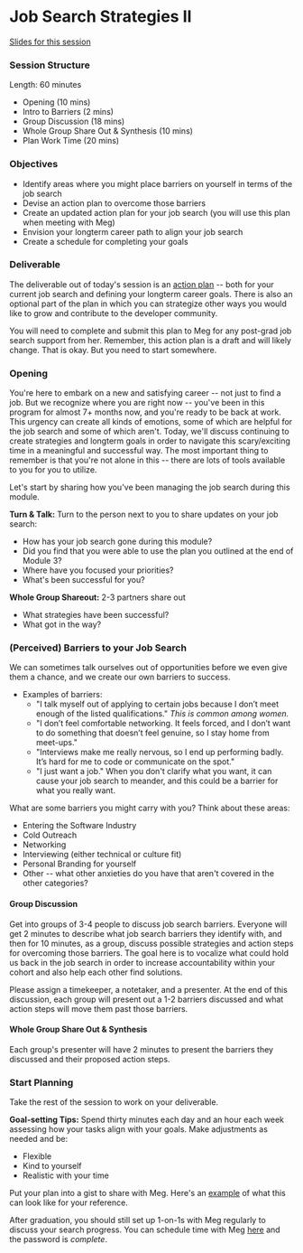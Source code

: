 # Job Search Strategies II

[Slides for this session](https://docs.google.com/presentation/d/15x2PaHDMICCjxBnKsMMlykp3xWsInDfwlyW3y9yKkwA/edit?usp=sharing)

### Session Structure

Length: 60 minutes

* Opening (10 mins)
* Intro to Barriers (2 mins)
* Group Discussion (18 mins)
* Whole Group Share Out & Synthesis (10 mins)
* Plan Work Time (20 mins)

### Objectives
* Identify areas where you might place barriers on yourself in terms of the job search
* Devise an action plan to overcome those barriers
* Create an updated action plan for your job search (you will use this plan when meeting with Meg)
* Envision your longterm career path to align your job search
* Create a schedule for completing your goals

### Deliverable
The deliverable out of today's session is an [action plan](https://github.com/turingschool/career-development-curriculum/blob/master/module_four/post_grad_plan.md) -- both for your current job search and defining your longterm career goals. There is also an optional part of the plan in which you can strategize other ways you would like to grow and contribute to the developer community. 

You will need to complete and submit this plan to Meg for any post-grad job search support from her. Remember, this action plan is a draft and will likely change. That is okay. But you need to start somewhere. 

### Opening
You're here to embark on a new and satisfying career -- not just to find a job. But we recognize where you are right now -- you've been in this program for almost 7+ months now, and you're ready to be back at work. This urgency can create all kinds of emotions, some of which are helpful for the job search and some of which aren't. Today, we'll discuss continuing to create strategies and longterm goals in order to navigate this scary/exciting time in a meaningful and successful way. The most important thing to remember is that you're not alone in this -- there are lots of tools available to you for you to utilize.

Let's start by sharing how you've been managing the job search during this module. 

**Turn & Talk:** Turn to the person next to you to share updates on your job search:

* How has your job search gone during this module? 
* Did you find that you were able to use the plan you outlined at the end of Module 3?
* Where have you focused your priorities? 
* What's been successful for you?

**Whole Group Shareout:**
2-3 partners share out

* What strategies have been successful?
* What got in the way?

### (Perceived) Barriers to your Job Search
We can sometimes talk ourselves out of opportunities before we even give them a chance, and we create our own barriers to success.

* Examples of barriers:
	* "I talk myself out of applying to certain jobs because I don’t meet enough of the listed qualifications."
*This is common among women.*
	* "I don’t feel comfortable networking. It feels forced, and I don’t want to do something that doesn’t feel genuine, so I stay home from meet-ups."
	* "Interviews make me really nervous, so I end up performing badly. It’s hard for me to code or communicate on the spot."
	* "I just want a job." When you don't clarify what you want, it can cause your job search to meander, and this could be a barrier for what you really want. 

What are some barriers you might carry with you? Think about these areas:

* Entering the Software Industry
* Cold Outreach
* Networking
* Interviewing (either technical or culture fit)
* Personal Branding for yourself
* Other -- what other anxieties do you have that aren't covered in the other categories? 

#### Group Discussion
Get into groups of 3-4 people to discuss job search barriers. Everyone will get 2 minutes to describe what job search barriers they identify with, and then for 10 minutes, as a group, discuss possible strategies and action steps for overcoming those barriers. The goal here is to vocalize what could hold us back in the job search in order to increase accountability within your cohort and also help each other find solutions.

Please assign a timekeeper, a notetaker, and a presenter. At the end of this discussion, each group will present out a 1-2 barriers discussed and what action steps will move them past those barriers.

#### Whole Group Share Out & Synthesis
Each group's presenter will have 2 minutes to present the barriers they discussed and their proposed action steps. 


### Start Planning
Take the rest of the session to work on your deliverable. 

**Goal-setting Tips:** Spend thirty minutes each day and an hour each week assessing how your tasks align with your goals. Make adjustments as needed and be:

* Flexible
* Kind to yourself
* Realistic with your time

Put your plan into a gist to share with Meg. Here's an [example](https://gist.github.com/kjs222/7ef5e79a71eedf9d8c8d401da1e687c7) of what this can look like for your reference. 

After graduation, you should still set up 1-on-1s with Meg regularly to discuss your search progress. You can schedule time with Meg [here](https://megstew.youcanbook.me/index.jsp) and the password is *complete*.
